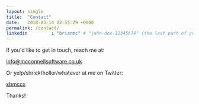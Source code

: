 ```yaml
---
layout: single
title:  "Contact"
date:   2018-03-14 22:55:29 +0000
permalink: /contact/
linkedin         : "brianmc" # "john-doe-12345678" (the last part of your profile url, e.g. https://www.linkedin.com/in/john-doe-12345678)
---
```

If you'd like to get in touch, reach me at:

info@mcconnellsoftware.co.uk

Or yelp/shriek/holler/whatever at me on Twitter:

[xbmccx](https://twitter.com/xbmccx)

Thanks!

